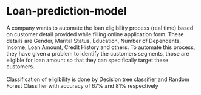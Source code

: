 # Loan-prediction-model
A company wants to automate the loan eligibility process (real time) based on customer detail provided while filling online application form. These details are Gender, Marital Status, Education, Number of Dependents, Income, Loan Amount, Credit History and others. To automate this process, they have given a problem to identify the customers segments, those are eligible for loan amount so that they can specifically target these customers. 
<br>
<br>
Classification of eligibility is done by Decision tree classifier and Random Forest Classifier with accuracy of 67% and 81% respectively
